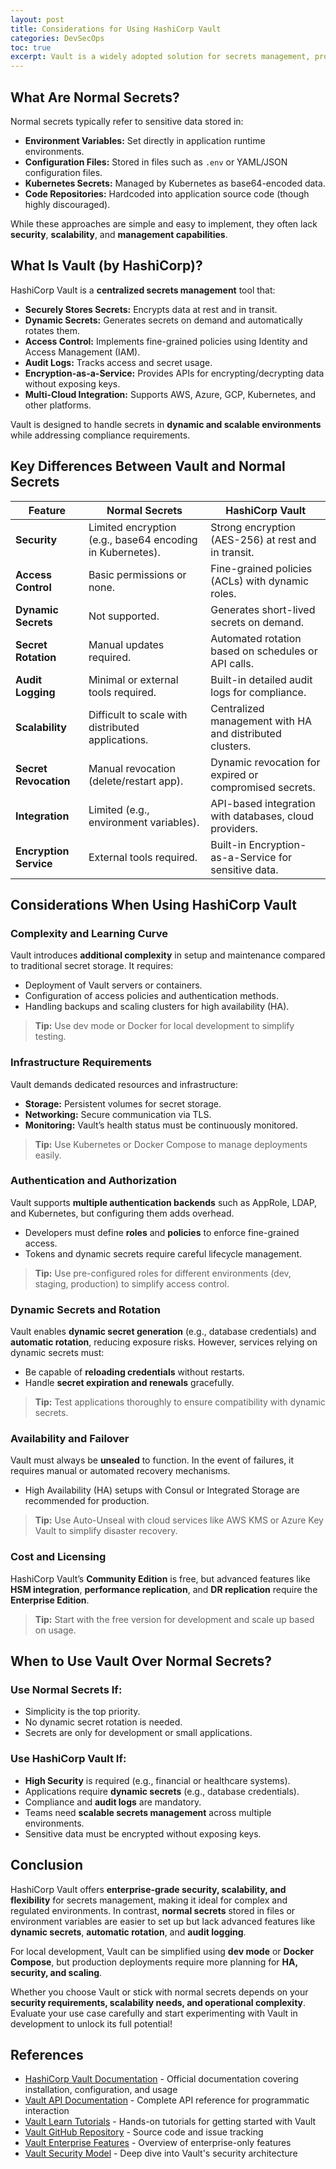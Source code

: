 ```yaml
---
layout: post
title: Considerations for Using HashiCorp Vault
categories: DevSecOps
toc: true
excerpt: Vault is a widely adopted solution for secrets management, providing a secure way to store, access, and control sensitive data such as API keys, passwords, and certificates. But how does it compare to using normal secrets stored in environment variables, configuration files, or Kubernetes secrets? This blog post explores the key considerations and differences to help you decide when and why to use Vault in your system.
---
```

## What Are Normal Secrets?

Normal secrets typically refer to sensitive data stored in:
- **Environment Variables:** Set directly in application runtime environments.
- **Configuration Files:** Stored in files such as `.env` or YAML/JSON configuration files.
- **Kubernetes Secrets:** Managed by Kubernetes as base64-encoded data.
- **Code Repositories:** Hardcoded into application source code (though highly discouraged).

While these approaches are simple and easy to implement, they often lack **security**, **scalability**, and **management capabilities**.

## What Is Vault (by HashiCorp)?

HashiCorp Vault is a **centralized secrets management** tool that:
- **Securely Stores Secrets:** Encrypts data at rest and in transit.
- **Dynamic Secrets:** Generates secrets on demand and automatically rotates them.
- **Access Control:** Implements fine-grained policies using Identity and Access Management (IAM).
- **Audit Logs:** Tracks access and secret usage.
- **Encryption-as-a-Service:** Provides APIs for encrypting/decrypting data without exposing keys.
- **Multi-Cloud Integration:** Supports AWS, Azure, GCP, Kubernetes, and other platforms.

Vault is designed to handle secrets in **dynamic and scalable environments** while addressing compliance requirements.

## Key Differences Between Vault and Normal Secrets

| **Feature**               | **Normal Secrets**                                         | **HashiCorp Vault**                                      |
|---------------------------|----------------------------------------------------------|----------------------------------------------------------|
| **Security**              | Limited encryption (e.g., base64 encoding in Kubernetes). | Strong encryption (AES-256) at rest and in transit.      |
| **Access Control**        | Basic permissions or none.                               | Fine-grained policies (ACLs) with dynamic roles.         |
| **Dynamic Secrets**       | Not supported.                                            | Generates short-lived secrets on demand.                 |
| **Secret Rotation**       | Manual updates required.                                 | Automated rotation based on schedules or API calls.      |
| **Audit Logging**         | Minimal or external tools required.                      | Built-in detailed audit logs for compliance.             |
| **Scalability**           | Difficult to scale with distributed applications.         | Centralized management with HA and distributed clusters. |
| **Secret Revocation**     | Manual revocation (delete/restart app).                  | Dynamic revocation for expired or compromised secrets.   |
| **Integration**           | Limited (e.g., environment variables).                   | API-based integration with databases, cloud providers.   |
| **Encryption Service**    | External tools required.                                 | Built-in Encryption-as-a-Service for sensitive data.     |

## Considerations When Using HashiCorp Vault

### Complexity and Learning Curve
Vault introduces **additional complexity** in setup and maintenance compared to traditional secret storage. It requires:
- Deployment of Vault servers or containers.
- Configuration of access policies and authentication methods.
- Handling backups and scaling clusters for high availability (HA).

> **Tip:** Use dev mode or Docker for local development to simplify testing.

### Infrastructure Requirements
Vault demands dedicated resources and infrastructure:
- **Storage:** Persistent volumes for secret storage.
- **Networking:** Secure communication via TLS.
- **Monitoring:** Vault’s health status must be continuously monitored.

> **Tip:** Use Kubernetes or Docker Compose to manage deployments easily.

### Authentication and Authorization
Vault supports **multiple authentication backends** such as AppRole, LDAP, and Kubernetes, but configuring them adds overhead.
- Developers must define **roles** and **policies** to enforce fine-grained access.
- Tokens and dynamic secrets require careful lifecycle management.

> **Tip:** Use pre-configured roles for different environments (dev, staging, production) to simplify access control.

### Dynamic Secrets and Rotation
Vault enables **dynamic secret generation** (e.g., database credentials) and **automatic rotation**, reducing exposure risks.
However, services relying on dynamic secrets must:
- Be capable of **reloading credentials** without restarts.
- Handle **secret expiration and renewals** gracefully.

> **Tip:** Test applications thoroughly to ensure compatibility with dynamic secrets.

### Availability and Failover
Vault must always be **unsealed** to function. In the event of failures, it requires manual or automated recovery mechanisms.
- High Availability (HA) setups with Consul or Integrated Storage are recommended for production.

> **Tip:** Use Auto-Unseal with cloud services like AWS KMS or Azure Key Vault to simplify disaster recovery.

### Cost and Licensing
HashiCorp Vault’s **Community Edition** is free, but advanced features like **HSM integration**, **performance replication**, and **DR replication** require the **Enterprise Edition**.

> **Tip:** Start with the free version for development and scale up based on usage.

## When to Use Vault Over Normal Secrets?

### **Use Normal Secrets If:**
- Simplicity is the top priority.
- No dynamic secret rotation is needed.
- Secrets are only for development or small applications.

### **Use HashiCorp Vault If:**
- **High Security** is required (e.g., financial or healthcare systems).
- Applications require **dynamic secrets** (e.g., database credentials).
- Compliance and **audit logs** are mandatory.
- Teams need **scalable secrets management** across multiple environments.
- Sensitive data must be encrypted without exposing keys.

## Conclusion

HashiCorp Vault offers **enterprise-grade security, scalability, and flexibility** for secrets management, making it ideal for complex and regulated environments. In contrast, **normal secrets** stored in files or environment variables are easier to set up but lack advanced features like **dynamic secrets**, **automatic rotation**, and **audit logging**.

For local development, Vault can be simplified using **dev mode** or **Docker Compose**, but production deployments require more planning for **HA, security, and scaling**.

Whether you choose Vault or stick with normal secrets depends on your **security requirements, scalability needs, and operational complexity**. Evaluate your use case carefully and start experimenting with Vault in development to unlock its full potential!

## References

- [HashiCorp Vault Documentation](https://www.vaultproject.io/docs) - Official documentation covering installation, configuration, and usage
- [Vault API Documentation](https://www.vaultproject.io/api-docs) - Complete API reference for programmatic interaction
- [Vault Learn Tutorials](https://learn.hashicorp.com/vault) - Hands-on tutorials for getting started with Vault
- [Vault GitHub Repository](https://github.com/hashicorp/vault) - Source code and issue tracking
- [Vault Enterprise Features](https://www.hashicorp.com/products/vault/enterprise) - Overview of enterprise-only features
- [Vault Security Model](https://www.vaultproject.io/docs/internals/security) - Deep dive into Vault's security architecture

